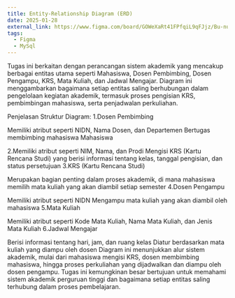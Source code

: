 ```yaml
---
title: Entity-Relationship Diagram (ERD) 
date: 2025-01-28
external_link: https://www.figma.com/board/GOWeXaRt41FPfqiL9qFJjz/Bu-nurul?node-id=1842-1079&t=wEmbMFPr2Xs9p1SZ-0
tags:
  - Figma
  - MySql
---
```

Tugas ini berkaitan dengan perancangan sistem akademik yang mencakup berbagai entitas utama seperti Mahasiswa, Dosen Pembimbing, Dosen Pengampu, KRS, Mata Kuliah, dan Jadwal Mengajar. Diagram ini menggambarkan bagaimana setiap entitas saling berhubungan dalam pengelolaan kegiatan akademik, termasuk proses pengisian KRS, pembimbingan mahasiswa, serta penjadwalan perkuliahan.

Penjelasan Struktur Diagram:
1.Dosen Pembimbing

Memiliki atribut seperti NIDN, Nama Dosen, dan Departemen
Bertugas membimbing mahasiswa
Mahasiswa

2.Memiliki atribut seperti NIM, Nama, dan Prodi
Mengisi KRS (Kartu Rencana Studi) yang berisi informasi tentang kelas, tanggal pengisian, dan status persetujuan
3.KRS (Kartu Rencana Studi)

Merupakan bagian penting dalam proses akademik, di mana mahasiswa memilih mata kuliah yang akan diambil setiap semester
4.Dosen Pengampu

Memiliki atribut seperti NIDN
Mengampu mata kuliah yang akan diambil oleh mahasiswa
5.Mata Kuliah

Memiliki atribut seperti Kode Mata Kuliah, Nama Mata Kuliah, dan Jenis Mata Kuliah
6.Jadwal Mengajar

Berisi informasi tentang hari, jam, dan ruang kelas
Diatur berdasarkan mata kuliah yang diampu oleh dosen
Diagram ini menunjukkan alur sistem akademik, mulai dari mahasiswa mengisi KRS, dosen membimbing mahasiswa, hingga proses perkuliahan yang dijadwalkan dan diampu oleh dosen pengampu. Tugas ini kemungkinan besar bertujuan untuk memahami sistem akademik perguruan tinggi dan bagaimana setiap entitas saling terhubung dalam proses pembelajaran.
<!--more-->
